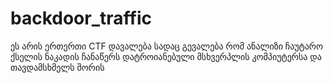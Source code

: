 # backdoor_traffic
ეს არის ერთერთი CTF დავალება სადაც გევალება რომ ანალიზი ჩაუტარო ქსელის ნაკადის ჩანაწერს დატროიანებული მსხვერპლის კომპიუტერსა და თავდამსხმელს შორის 
